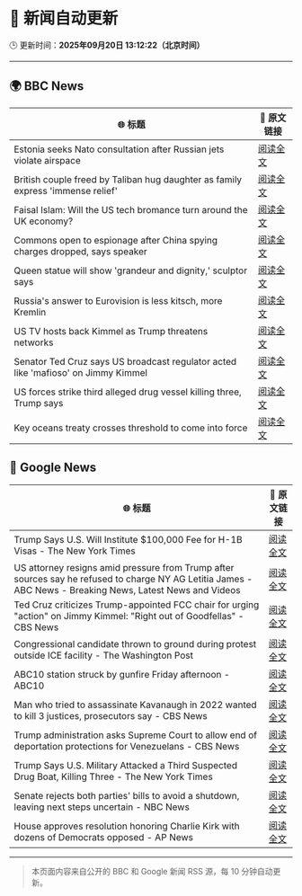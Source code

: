 # 🧠 新闻自动更新

🕒 更新时间：**2025年09月20日 13:12:22（北京时间）**

---

## 🌍 BBC News

| 🌐 标题 | 🔗 原文链接 |
|--------|-------------|
| Estonia seeks Nato consultation after Russian jets violate airspace | [阅读全文](https://www.bbc.com/news/articles/czrp6p5mj3zo?at_medium=RSS&at_campaign=rss) |
| British couple freed by Taliban hug daughter as family express 'immense relief' | [阅读全文](https://www.bbc.com/news/articles/c0q7l8ewj0wo?at_medium=RSS&at_campaign=rss) |
| Faisal Islam: Will the US tech bromance turn around the UK economy? | [阅读全文](https://www.bbc.com/news/articles/cn4w7wp24llo?at_medium=RSS&at_campaign=rss) |
| Commons open to espionage after China spying charges dropped, says speaker | [阅读全文](https://www.bbc.com/news/articles/cx20pw994q3o?at_medium=RSS&at_campaign=rss) |
| Queen statue will show 'grandeur and dignity,' sculptor says | [阅读全文](https://www.bbc.com/news/articles/cd9yjzd757eo?at_medium=RSS&at_campaign=rss) |
| Russia's answer to Eurovision is less kitsch, more Kremlin | [阅读全文](https://www.bbc.com/news/articles/cre5vv0x31po?at_medium=RSS&at_campaign=rss) |
| US TV hosts back Kimmel as Trump threatens networks | [阅读全文](https://www.bbc.com/news/articles/clyxjve3pe2o?at_medium=RSS&at_campaign=rss) |
| Senator Ted Cruz says US broadcast regulator acted like 'mafioso' on Jimmy Kimmel | [阅读全文](https://www.bbc.com/news/articles/c1kwzgrwdd0o?at_medium=RSS&at_campaign=rss) |
| US forces strike third alleged drug vessel killing three, Trump says | [阅读全文](https://www.bbc.com/news/articles/crme4pv224wo?at_medium=RSS&at_campaign=rss) |
| Key oceans treaty crosses threshold to come into force | [阅读全文](https://www.bbc.com/news/articles/cq5j87114deo?at_medium=RSS&at_campaign=rss) |

## 📰 Google News

| 🌐 标题 | 🔗 原文链接 |
|--------|-------------|
| Trump Says U.S. Will Institute $100,000 Fee for H-1B Visas - The New York Times | [阅读全文](https://news.google.com/rss/articles/CBMifEFVX3lxTE9jLXNPZzhhTi1lQXZkcW1DTjZfY1E3N1IwNEg2RGUxU2tJOTdhRjBPMXBCdmxvV3pidmFKX2xCWHB3ME9ubGxhN2NmNHFSaVFfZklJS25VbmlKTFRyR1NxcThwbVhCVWEtWlNtMHFGYm9nZWtUa1FBTTlpcWU?oc=5) |
| US attorney resigns amid pressure from Trump after sources say he refused to charge NY AG Letitia James - ABC News - Breaking News, Latest News and Videos | [阅读全文](https://news.google.com/rss/articles/CBMimwFBVV95cUxQbDgtMDVSNG96UDRJVEsyUHZ4eXNzVXJtc3VYRFVNZU1xLVYtbnlhbTB2V19TN1hOT0U4ejFKQjgteTZVQXY0ZmYxRi11djY1cUFfTXV5Z2hhcElWenhraGtwNXQ3cTFqdDdtNjVnUm9iOGhsWG1DZ0E1VzRXMWhoUThlMWJkbmN6MTU3cW84QkItN3VpRDhVYjVPb9IBoAFBVV95cUxNSjhZYkZfcTZBUk1iS213Y3VyY1NHWjBIdFg4RDZCMldmVWs1MERYbG5NLUhDTlJYUElnXzF5cC1tODJnel9BRWx5ZzlzaWtJcUw4QWtkVWVacjRwbE1CcWVoenFhTXBodlVJYnpxMmxRUFEwVnUwYzFMNll6cjVoVkhUeDVJczBXd285T0lkbFF0RlBSd0JSMENxWWlLMHc2?oc=5) |
| Ted Cruz criticizes Trump-appointed FCC chair for urging "action" on Jimmy Kimmel: "Right out of Goodfellas" - CBS News | [阅读全文](https://news.google.com/rss/articles/CBMijgFBVV95cUxQb1ktbWp3b0Q0N3VwUjdkSnI2MU01NWtiRU9weGd6eW5PZlpFVnE0N290TzFZa3BjMkZhVGpQNTJnSmtBcDg4aElfelk4YldEVDBpUUljV1JQb0NMUUVFaGhEc1pUT01ld3BMUEJZMUZnbm1IVnlUU1ctS19UZUxPUXJZdXZYNl9iWDY0S0x30gGTAUFVX3lxTE8wX29MTWllTHlxazhvZ0FBb0tfd2RCMG5XUElBWDhHTXItbDZXa0RVTTF3OGh6SWxyZmtfRTF3YkFON1dvYl90U295NW9CekJjc2xoT2Jham5oYVBWSDdCWUMtbVhzQ2ZjMkZVWE5vZnpaNkJHcDBNaVE3czlZa21pczN5U3NGOFJvSXVVaS1Hd0RjUQ?oc=5) |
| Congressional candidate thrown to ground during protest outside ICE facility - The Washington Post | [阅读全文](https://news.google.com/rss/articles/CBMikAFBVV95cUxOTzJLY2RGcElkc2lLRDRmS1A2MV9kdjFfR0dwYmRtRW1zTGt5MC1aRElTemhpOWFTLTJYX2xHNmxucnVvZnBncG16RDhPdWFQUV8xYkNYc2ljZUhTc2U4S0ttdmRfdVB5RlZGUlNnMUVSZE1kUUlaY3p0SG9kYkh0Z3F5Nm93cWFwLWtYWW1Sc0U?oc=5) |
| ABC10 station struck by gunfire Friday afternoon - ABC10 | [阅读全文](https://news.google.com/rss/articles/CBMivgFBVV95cUxPS2tUN2FJN0llbGJWUVlzMHk5dFdzSTdBNV9TTXZBQV9leDgzOGVKc0NpcHNJSDhTTW9uV0d3QkdGRUhOeDBUMFh5cUtMQU5mY1Z1c1N5QUd4Z2t1OFF3aldHTGFfUU5nLU1vSjhBNU1HRTM1d1ZLdy1BdHIxRmFDY0NxcW9KQXQ1TFJFUk9vTi1PN0pXalQtdW4tSGo4YXFhUjIzdVAzNWgzQlZsZFhoOC1BRGNVZGQyUHpkY2tB?oc=5) |
| Man who tried to assassinate Kavanaugh in 2022 wanted to kill 3 justices, prosecutors say - CBS News | [阅读全文](https://news.google.com/rss/articles/CBMie0FVX3lxTE9FZTRRaE5iNjhrc1pyM2hlUDlLZDJVYldsTTFHMzd4ak95RTdFbHNFZmJEWmFtT2xCMEZsM0JJdGctWjA3WlV6ck5vd015OWhvQ3k3ZUV4bkd0cWxKbEUzZDdRNVN2MkVvbFdhOWw2WXlqZ3VZZkVHVThIc9IBgAFBVV95cUxNMk8taFMxLTV2ekRiaUJwQmw3RGZoWkhRbk04NVBhd1NDSEFsYzlWV1ZYNmFGTklTelNyUm9tMWhoZDI1OU9UV29nZzA1dzh0eG9lckJMUVFUcjl6ZzZuRXNUNTFJYU56R0xCOFlldXhqX3VpMm1iWm5hNmxHSmtDNQ?oc=5) |
| Trump administration asks Supreme Court to allow end of deportation protections for Venezuelans - CBS News | [阅读全文](https://news.google.com/rss/articles/CBMikwFBVV95cUxOZEFwaDJEVmpGcTl4QnJtZ1V2VHpIYkpJNF9NRFFoc184R1NISDJoNmtvLW9CeGdhN1l5dTVPT09UN1p1QnpkRnFNeUZtQTBzcWJmNVJobnVxTG96T1Z0UEtZSi1pVlZEOEJVUnpUTVpwdDZZUlFYYlgtOUszdWVZRzQtQWYwOU9QSEx0b2NDOEZ1MTDSAZgBQVVfeXFMTllRMGdQNXZka0NRTHYwOG1lSDhOeTZLcFNOMW45MkluLUFVVzNudl9sUjM5NUp6d0ZjQTZNY2FnZGs3aVRiT29HTm5UZ2ZOVW1XNDBMZDZ1R1V0UkJqZWZBSUlDV2ZjM2M0RnBMcWc0R3kxVlhFaXlEM2lDTU1COVBwcmhWVlduQTBlNDE3dUROZmVlSV81dW8?oc=5) |
| Trump Says U.S. Military Attacked a Third Suspected Drug Boat, Killing Three - The New York Times | [阅读全文](https://news.google.com/rss/articles/CBMigAFBVV95cUxPTVJmcUQtRllmSkpCTEQ1RUhsTUp2ZmgzVFAyWVEzT1RtWVRQZUhqUzA1SzNBSjUtYmxMcUZLbnpjWWJ3U0hRT1VlSUY2SE9NeVlQclRiaUtpQ2U1N3JfcGhRUzBJS2Z5MzZlV0NjMU9XVVhaNjhBQlEzVGM3eFZUMg?oc=5) |
| Senate rejects both parties' bills to avoid a shutdown, leaving next steps uncertain - NBC News | [阅读全文](https://news.google.com/rss/articles/CBMirwFBVV95cUxOYUR5elFSbXI2U2hBa0tXdlh6ZnhWbG1pN0RTREhHaTJJVnNROGhoNmRGLVpQWTNPdjg5aWFRZ2xhZmF1eGVFcXFadUowRFZmU1EyYmNBY0lRYVVPTXRnVnpVTkV5Wk9rNkI0dHBkblFaNGNBWWRCbkZsS2hZcEFBZWdJQ09YM0lUNkNfZ04ycGI4Q3ZBZ2xkLTVOWHlPbFFhMmJ3UXdVVm9UVm5yQjBv0gFWQVVfeXFMTUtJSDZoX2twdmduVFAtRWIyNkF3YU9yTklhX1FwOFRrWlhxZ1BiYnBBRHVVWHpmRFpkQjA4eHBqMDBBVXRReHZxMGwtbGttZkRFdFJOZ2c?oc=5) |
| House approves resolution honoring Charlie Kirk with dozens of Democrats opposed - AP News | [阅读全文](https://news.google.com/rss/articles/CBMilgFBVV95cUxONlRkOEJLNVktUGxyNGVxdjIwWHlRNVI0d0hRd2dPMWV1SDU1MHlKNmd1UEhLSmdZS1lCUXNlQU9MT2kzWGh0aFVwU1FITFk5d0xVbHlKbG5Ed0JkTlFXVFZ3RFNpUG1HUU5TSkdXVlNodnhYVmYydS1VLThIM1JRcDB1bDI0b293UW9TVGpUeV9ybTdYb3c?oc=5) |

---
> 本页面内容来自公开的 BBC 和 Google 新闻 RSS 源，每 10 分钟自动更新。